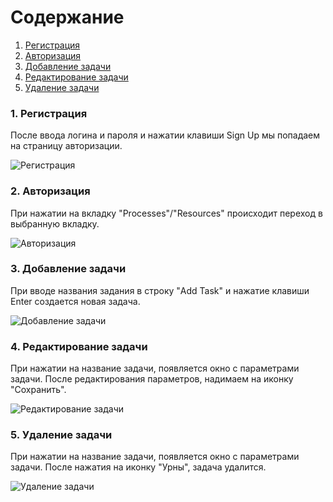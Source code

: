 # Содержание
1. [Регистрация](#1)
2. [Авторизация](#2)
3. [Добавление задачи](#3)
4. [Редактирование задачи](#4)
5. [Удаление задачи](#5)


### 1. Регистрация<a name="1"></a>
После ввода логина и пароля и нажатии клавиши Sign Up мы попадаем на страницу авторизации.

![Регистрация](ActivityRegistration.png)

### 2. Авторизация <a name="2"></a>
При нажатии на вкладку "Processes"/"Resources" происходит переход в выбранную вкладку.

![Авторизация](ActivityAuthorization.png)


### 3. Добавление задачи<a name="3"></a>
При вводе названия задания в строку "Add Task" и нажатие клавиши Enter создается новая задача.

![Добавление задачи](ActivityAddTask.png)

### 4. Редактирование задачи <a name="4"></a>
При нажатии на название задачи, появляется окно с параметрами задачи. После редактирования параметров, надимаем на иконку "Сохранить".

![Редактирование задачи](ActivityEditTask.png)

### 5. Удаление задачи<a name="5"></a>
При нажатии на название задачи, появляется окно с параметрами задачи. После нажатия на иконку "Урны", задача удалится.

![Удаление задачи](ActivityDeleteTask.png)
